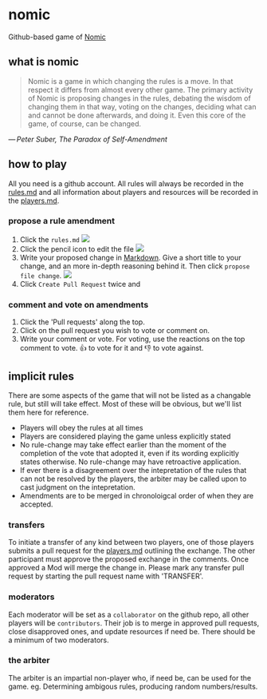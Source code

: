 # nomic
Github-based game of [Nomic](https://en.wikipedia.org/wiki/Nomic)

## what is nomic

> Nomic is a game in which changing the rules is a move. In that respect it differs from almost every other game. The primary activity of Nomic is proposing changes in the rules, debating the wisdom of changing them in that way, voting on the changes, deciding what can and cannot be done afterwards, and doing it. Even this core of the game, of course, can be changed.

_— Peter Suber, The Paradox of Self-Amendment_

## how to play
All you need is a github account. All rules will always be recorded in the [rules.md](./rules.md) and all information about players and resources will be recorded in the [players.md](./players.md).

### propose a rule amendment
1. Click the `rules.md` ![](http://i.imgur.com/gtWUHWd.jpg)
2. Click the pencil icon to edit the file ![](http://i.imgur.com/rGYJ88i.jpg)
3. Write your proposed change in [Markdown](https://github.com/adam-p/markdown-here/wiki/Markdown-Cheatsheet). Give a short title to your change, and an more in-depth reasoning behind it. Then click `propose file change`. ![](http://i.imgur.com/3rlMJVc.jpg)
4. Click `Create Pull Request` twice and

### comment and vote on amendments
1. Click the 'Pull requests' along the top. <!-- tab off to the left. ![](http://i.imgur.com/eP2OUwe.jpg) -->
2. Click on the pull request you wish to vote or comment on.
3. Write your comment or vote. For voting, use the reactions on the top comment to vote. :+1: to vote for it and :-1: to vote against.

## implicit rules
There are some aspects of the game that will not be listed as a changable rule, but still will take effect. Most of these will be obvious, but we'll list them here for reference.

* Players will obey the rules at all times
* Players are considered playing the game unless explicitly stated
* No rule-change may take effect earlier than the moment of the completion of the vote that adopted it, even if its wording explicitly states otherwise. No rule-change may have retroactive application.
* If ever there is a disagreement over the intepretation of the rules that can not be resolved by the players, the arbiter may be called upon to cast judgment on the intepretation.
* Amendments are to be merged in chronoloigcal order of when they are accepted.

### transfers
To initiate  a transfer of any kind between two players, one of those players submits a pull request for the [players.md](players.md) outlining the exchange. The other participant must approve the proposed exchange in the comments. Once approved a Mod will merge the change in. Please mark any transfer pull request by starting the pull request name with 'TRANSFER'.

### moderators
Each moderator will be set as a `collaborator` on the github repo, all other players will be `contributors`. Their job is to merge in approved pull requests, close disapproved ones, and update resources if need be. There should be a minimum of two moderators.

### the arbiter
The arbiter is an impartial non-player who, if need be, can be used for the game. eg. Determining ambigous rules, producing random numbers/results.
